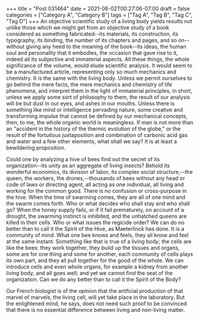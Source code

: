 +++
title = "Post 031464"
date = 2021-06-02T00:27:06-07:00
draft = false
categories = ["Category A", "Category B"]
tags = ["Tag A", "Tag B", "Tag C", "Tag D"]
+++
An objective scientific study of a living body yields results not unlike those which we might get from an objective study of a book considered as something fabricated--its materials, its construction, its typography, its binding, the number of its chapters and pages, and so on--without giving any heed to the meaning of the book--its ideas, the human soul and personality that it embodies, the occasion that gave rise to it, indeed all its subjective and immaterial aspects. All these things, the whole significance of the volume, would elude scientific analysis. It would seem to be a manufactured article, representing only so much mechanics and chemistry. It is the same with the living body. Unless we permit ourselves to go behind the mere facts, the mere mechanics and chemistry of life phenomena, and interpret them in the light of immaterial principles, in short, unless we apply some sort of philosophy to them, the result of our analysis will be but dust in our eyes, and ashes in our mouths. Unless there is something like mind or intelligence pervading nature, some creative and transforming impulse that cannot be defined by our mechanical concepts, then, to me, the whole organic world is meaningless. If man is not more than an "accident in the history of the thermic evolution of the globe," or the result of the fortuitous juxtaposition and combination of carbonic acid gas and water and a few other elements, what shall we say? It is at least a bewildering proposition.

Could one by analyzing a hive of bees find out the secret of its organization--its unity as an aggregate of living insects? Behold its wonderful economics, its division of labor, its complex social structure,--the queen, the workers, the drones,--thousands of bees without any head or code of laws or directing agent, all acting as one individual, all living and working for the common good. There is no confusion or cross-purpose in the hive. When the time of swarming comes, they are all of one mind and the swarm comes forth. Who or what decides who shall stay and who shall go? When the honey supply fails, or if it fail prematurely, on account of a drought, the swarming instinct is inhibited, and the unhatched queens are killed in their cells. Who or what issues the regicide order? We can do no better than to call it the Spirit of the Hive, as Maeterlinck has done. It is a community of mind. What one bee knows and feels, they all know and feel at the same instant. Something like that is true of a living body; the cells are like the bees: they work together, they build up the tissues and organs, some are for one thing and some for another, each community of cells plays its own part, and they all pull together for the good of the whole. We can introduce cells and even whole organs, for example a kidney from another living body, and all goes well; and yet we cannot find the seat of the organization. Can we do any better than to call it the Spirit of the Body?

Our French biologist is of the opinion that the artificial production of that marvel of marvels, the living cell, will yet take place in the laboratory. But the enlightened mind, he says, does not need such proof to be convinced that there is no essential difference between living and non-living matter.
